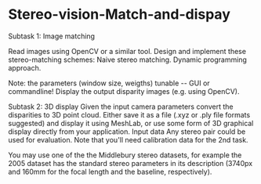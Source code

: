 # Stereo-vision-Match-and-dispay


Subtask 1: Image matching

Read images using OpenCV or a similar tool.
Design and implement these stereo-matching schemes:
Naive stereo matching.
Dynamic programming approach.

Note: the parameters (window size, weigths) tunable -- GUI or commandline!
Display the output disparity images (e.g. using OpenCV).

Subtask 2: 3D display
Given the input camera parameters convert the disparities to 3D point cloud. Either
save it as a file (.xyz or .ply file formats suggested) and display it using MeshLab,
or use some form of 3D graphical display directly from your application.
Input data
Any stereo pair could be used for evaluation. Note that you'll need calibration data for the 2nd task.

You may use one of the the Middlebury stereo datasets, for example the 2005 dataset has the standard stereo parameters in its description (3740px and 160mm for the focal length and the baseline, respectively).
